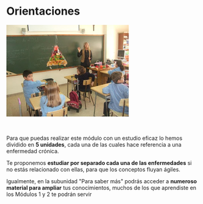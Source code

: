 # Orientaciones


![Fig.3.2. Colegio "La Milagrosa". RAEPS. Licencia CC BY-NC-SA](img/M3_2.JPG)


 

Para que puedas realizar este módulo con un estudio eficaz lo hemos dividido en **5 unidades**, cada una de las cuales hace referencia a una enfermedad crónica. 

Te proponemos **estudiar por separado cada una de las enfermedades** si no estás relacionado con ellas, para que los conceptos fluyan ágiles.

Igualmente, en la subunidad "Para saber más" podrás acceder a **numeroso material para ampliar** tus conocimientos, muchos de los que aprendiste en los Módulos 1 y 2 te podrán servir

